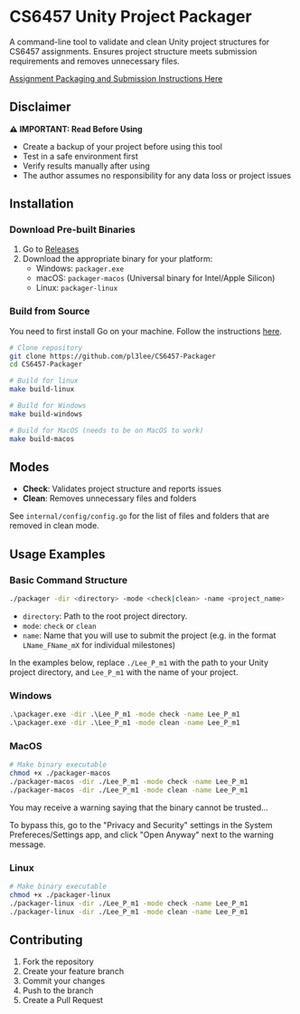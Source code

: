 # CS6457 Unity Project Packager

A command-line tool to validate and clean Unity project structures for CS6457 assignments. Ensures project structure meets submission requirements and removes unnecessary files.

[Assignment Packaging and Submission Instructions Here](https://gatech.instructure.com/courses/436374/pages/assignment-packaging-and-submission)

## Disclaimer

**⚠️ IMPORTANT: Read Before Using**
- Create a backup of your project before using this tool
- Test in a safe environment first
- Verify results manually after using
- The author assumes no responsibility for any data loss or project issues

## Installation

### Download Pre-built Binaries
1. Go to [Releases](https://github.com/pl3lee/CS6457-Packager/releases)
2. Download the appropriate binary for your platform:
   - Windows: `packager.exe`
   - macOS: `packager-macos` (Universal binary for Intel/Apple Silicon)
   - Linux: `packager-linux`

### Build from Source
You need to first install Go on your machine. Follow the instructions [here](https://go.dev/doc/install).
```bash
# Clone repository
git clone https://github.com/pl3lee/CS6457-Packager
cd CS6457-Packager

# Build for linux
make build-linux

# Build for Windows
make build-windows

# Build for MacOS (needs to be on MacOS to work)
make build-macos
```

## Modes
- **Check**: Validates project structure and reports issues
- **Clean**: Removes unnecessary files and folders

See `internal/config/config.go` for the list of files and folders that are removed in clean mode.

## Usage Examples
### Basic Command Structure
```bash
./packager -dir <directory> -mode <check|clean> -name <project_name>
```
- `directory`: Path to the root project directory.
- `mode`: `check` or `clean`
- `name`: Name that you will use to submit the project (e.g. in the format `LName_FName_mX` for individual milestones)

In the examples below, replace `./Lee_P_m1` with the path to your Unity project directory, and `Lee_P_m1` with the name of your project.
### Windows
```cmd
.\packager.exe -dir .\Lee_P_m1 -mode check -name Lee_P_m1
.\packager.exe -dir .\Lee_P_m1 -mode clean -name Lee_P_m1
```

### MacOS
```bash
# Make binary executable
chmod +x ./packager-macos
./packager-macos -dir ./Lee_P_m1 -mode check -name Lee_P_m1
./packager-macos -dir ./Lee_P_m1 -mode clean -name Lee_P_m1
```
You may receive a warning saying that the binary cannot be trusted...

To bypass this, go to the "Privacy and Security" settings in the System Prefereces/Settings app, and click "Open Anyway" next to the warning message.

### Linux
```bash
# Make binary executable
chmod +x ./packager-linux
./packager-linux -dir ./Lee_P_m1 -mode check -name Lee_P_m1
./packager-linux -dir ./Lee_P_m1 -mode clean -name Lee_P_m1
```

## Contributing
1. Fork the repository
2. Create your feature branch
3. Commit your changes
4. Push to the branch
5. Create a Pull Request

